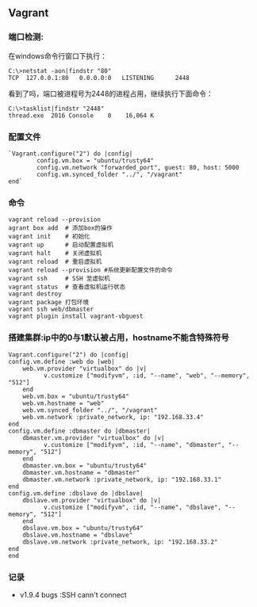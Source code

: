 ## Vagrant ##

### 端口检测: ###
在windows命令行窗口下执行：

	C:\>netstat -aon|findstr "80"
	TCP  127.0.0.1:80   0.0.0.0:0   LISTENING      2448

看到了吗，端口被进程号为2448的进程占用，继续执行下面命令：

	C:\>tasklist|findstr "2448"
	thread.exe  2016 Console    0    16,064 K

### 配置文件 ###

    `Vagrant.configure("2") do |config|
    		config.vm.box = "ubuntu/trusty64"
    		config.vm.network "forwarded_port", guest: 80, host: 5000
    		config.vm.synced_folder "../", "/vagrant"
    end`

### 命令 ###
	vagrant reload --provision
	agrant box add 	# 添加box的操作
	vagrant init  	# 初始化
	vagrant up  	# 启动配置虚拟机
	vagrant halt  	# 关闭虚拟机
	vagrant reload  # 重启虚拟机
	vagrant reload --provision #系统更新配置文件的命令
	vagrant ssh  	# SSH 至虚拟机
	vagrant status  # 查看虚拟机运行状态
	vagrant destroy
	vagrant package 打包环境
	vagrant ssh web/dbmaster
	vagrant plugin install vagrant-vbguest

### 搭建集群:ip中的0与1默认被占用，hostname不能含特殊符号 ###
    Vagrant.configure("2") do |config|
    config.vm.define :web do |web|
	    web.vm.provider "virtualbox" do |v|
	          v.customize ["modifyvm", :id, "--name", "web", "--memory", "512"]
	    end
	    web.vm.box = "ubuntu/trusty64"
	    web.vm.hostname = "web"
	    web.vm.synced_folder "../", "/vagrant"
	    web.vm.network :private_network, ip: "192.168.33.4"
  	end
    config.vm.define :dbmaster do |dbmaster|
	    dbmaster.vm.provider "virtualbox" do |v|
	          v.customize ["modifyvm", :id, "--name", "dbmaster", "--memory", "512"]
	    end
	    dbmaster.vm.box = "ubuntu/trusty64"
	    dbmaster.vm.hostname = "dbmaster"
	    dbmaster.vm.network :private_network, ip: "192.168.33.1"
    end
    config.vm.define :dbslave do |dbslave|
	    dbslave.vm.provider "virtualbox" do |v|
	          v.customize ["modifyvm", :id, "--name", "dbslave", "--memory", "512"]
	    end
	    dbslave.vm.box = "ubuntu/trusty64"
	    dbslave.vm.hostname = "dbslave"
	    dbslave.vm.network :private_network, ip: "192.168.33.2"
  	end
	end
### 记录 ###
- v1.9.4 bugs :SSH cann't connect
